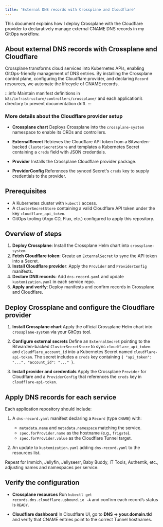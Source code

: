 ```yaml
---
title: 'External DNS records with Crossplane and Cloudflare'
---
```


This document explains how I deploy Crossplane with the Cloudflare provider to declaratively manage external CNAME DNS records in my GitOps workflow.

## About external DNS records with Crossplane and Cloudflare

Crossplane transforms cloud services into Kubernetes APIs, enabling GitOps-friendly management of DNS entries. By installing the Crossplane control plane, configuring the Cloudflare provider, and declaring `Record` resources, we automate the lifecycle of CNAME records.

:::info
Maintain manifest definitions in `k8s/infrastructure/controllers/crossplane/` and each application’s directory to prevent documentation drift.
:::

### More details about the Cloudflare provider setup

- **Crossplane chart**
  Deploys Crossplane into the `crossplane-system` namespace to enable its CRDs and controllers.

- **ExternalSecret**
  Retrieves the Cloudflare API token from a Bitwarden-backed `ClusterSecretStore` and templates a Kubernetes Secret containing a `creds` field with JSON credentials.

- **Provider**
  Installs the Crossplane Cloudflare provider package.

- **ProviderConfig**
  References the synced Secret's `creds` key to supply credentials to the provider.

## Prerequisites

- A Kubernetes cluster with `kubectl` access.
- A `ClusterSecretStore` containing a valid Cloudflare API token under the key `cloudflare_api_token`.
- GitOps tooling (Argo CD, Flux, etc.) configured to apply this repository.

## Overview of steps

1. **Deploy Crossplane**: Install the Crossplane Helm chart into `crossplane-system`.
2. **Fetch Cloudflare token**: Create an `ExternalSecret` to sync the API token into a Secret.
3. **Install Cloudflare provider**: Apply the `Provider` and `ProviderConfig` manifests.
4. **Declare DNS records**: Add `dns-record.yaml` and update `kustomization.yaml` in each service repo.
5. **Apply and verify**: Deploy manifests and confirm records in Crossplane and Cloudflare.

## Deploy Crossplane and configure the Cloudflare provider

1. **Install Crossplane chart**
   Apply the official Crossplane Helm chart into `crossplane-system` via your GitOps tool.

2. **Configure external secrets**
   Define an `ExternalSecret` pointing to the Bitwarden-backed `ClusterSecretStore` to sync `cloudflare_api_token` and `cloudflare_account_id` into a Kubernetes Secret named `cloudflare-api-token`. The secret includes a `creds` key containing `{ "api_token": "...", "account_id": "..." }`.

3. **Install provider and credentials**
   Apply the Crossplane `Provider` for Cloudflare and a `ProviderConfig` that references the `creds` key in `cloudflare-api-token`.

## Apply DNS records for each service

Each application repository should include:

1. A `dns-record.yaml` manifest declaring a `Record` (type `CNAME`) with:
   - `metadata.name` and `metadata.namespace` matching the service.
   - `spec.forProvider.name` as the hostname (e.g., `frigate`).
   - `spec.forProvider.value` as the Cloudflare Tunnel target.

2. An update to `kustomization.yaml` adding `dns-record.yaml` to the resources list.

Repeat for Immich, Jellyfin, Jellyseerr, Baby Buddy, IT Tools, Authentik, etc., adjusting names and namespaces per service.

## Verify the configuration

- **Crossplane resources**
  Run `kubectl get records.dns.cloudflare.upbound.io -A` and confirm each record’s status is `READY`.

- **Cloudflare dashboard**
  In Cloudflare UI, go to **DNS → your.domain.tld** and verify that CNAME entries point to the correct Tunnel hostnames.
